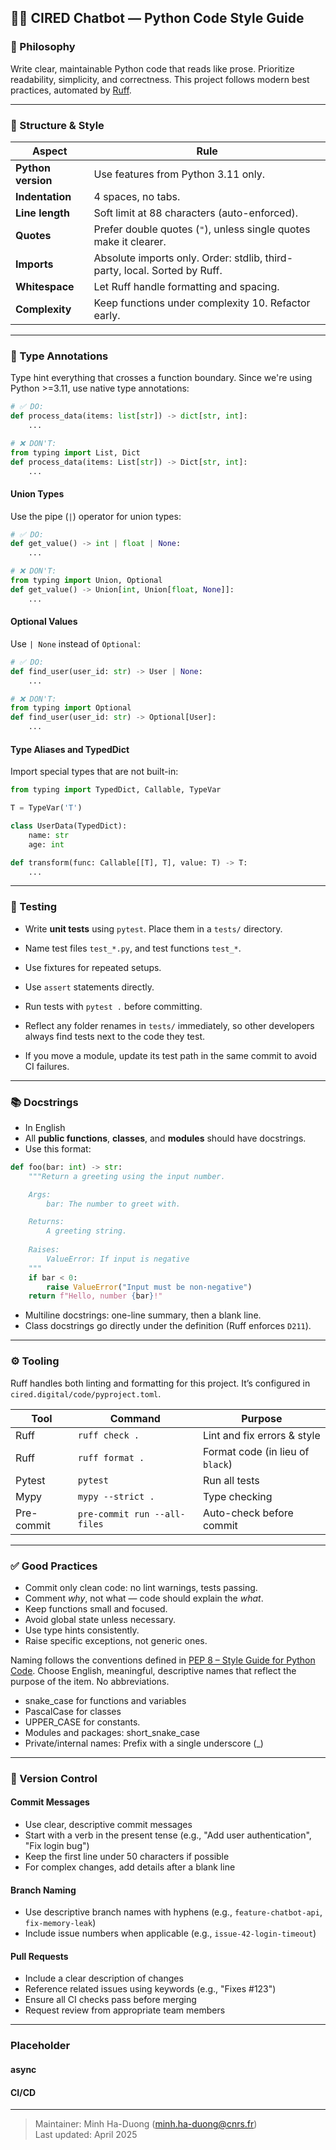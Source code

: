 ## 🧑‍💻 CIRED Chatbot — Python Code Style Guide

### 👣 Philosophy
Write clear, maintainable Python code that reads like prose. Prioritize readability, simplicity, and correctness. This project follows modern best practices, automated by [Ruff](https://docs.astral.sh/ruff/).

---

### 🧱 Structure & Style

| Aspect            | Rule                                                                 |
|-------------------|----------------------------------------------------------------------|
| **Python version**| Use features from Python 3.11 only.                                   |
| **Indentation**   | 4 spaces, no tabs.                                                   |
| **Line length**   | Soft limit at 88 characters (auto-enforced).                         |
| **Quotes**        | Prefer double quotes (`"`), unless single quotes make it clearer.   |
| **Imports**       | Absolute imports only. Order: stdlib, third-party, local. Sorted by Ruff. |
| **Whitespace**    | Let Ruff handle formatting and spacing.                              |
| **Complexity**    | Keep functions under complexity 10. Refactor early.                  |

---

### 📝 Type Annotations

Type hint everything that crosses a function boundary. Since we're using Python >=3.11, use native type annotations:

```python
# ✅ DO:
def process_data(items: list[str]) -> dict[str, int]:
    ...

# ❌ DON'T:
from typing import List, Dict
def process_data(items: List[str]) -> Dict[str, int]:
    ...
```

#### Union Types
Use the pipe (`|`) operator for union types:

```python
# ✅ DO:
def get_value() -> int | float | None:
    ...

# ❌ DON'T:
from typing import Union, Optional
def get_value() -> Union[int, Union[float, None]]:
    ...
```

#### Optional Values
Use `| None` instead of `Optional`:

```python
# ✅ DO:
def find_user(user_id: str) -> User | None:
    ...

# ❌ DON'T:
from typing import Optional
def find_user(user_id: str) -> Optional[User]:
    ...
```

#### Type Aliases and TypedDict
Import special types that are not built-in:

```python
from typing import TypedDict, Callable, TypeVar

T = TypeVar('T')

class UserData(TypedDict):
    name: str
    age: int

def transform(func: Callable[[T], T], value: T) -> T:
    ...
```

---

### 🧪 Testing

- Write **unit tests** using `pytest`. Place them in a `tests/` directory.
- Name test files `test_*.py`, and test functions `test_*`.
- Use fixtures for repeated setups.
- Use `assert` statements directly.
- Run tests with `pytest .` before committing.

- Reflect any folder renames in `tests/` immediately, so other developers always find tests next to the code they test. 
- If you move a module, update its test path in the same commit to avoid CI failures.



---

### 📚 Docstrings

- In English
- All **public functions**, **classes**, and **modules** should have docstrings.
- Use this format:

```python
def foo(bar: int) -> str:
    """Return a greeting using the input number.

    Args:
        bar: The number to greet with.

    Returns:
        A greeting string.
        
    Raises:
        ValueError: If input is negative
    """
    if bar < 0:
        raise ValueError("Input must be non-negative")
    return f"Hello, number {bar}!"
```

- Multiline docstrings: one-line summary, then a blank line.
- Class docstrings go directly under the definition (Ruff enforces `D211`).

---

### ⚙️ Tooling

Ruff handles both linting and formatting for this project. It’s configured in `cired.digital/code/pyproject.toml`.

| Tool        | Command                      | Purpose                         |
|-------------|------------------------------|---------------------------------|
| Ruff        | `ruff check .`               | Lint and fix errors & style  |
| Ruff        | `ruff format .`              | Format code  (in lieu of `black`)                    |
| Pytest      | `pytest`                     | Run all tests                   |
| Mypy        | `mypy --strict .`            | Type checking                   |
| Pre-commit  | `pre-commit run --all-files` | Auto-check before commit        |

---

### ✅ Good Practices

- Commit only clean code: no lint warnings, tests passing.
- Comment *why*, not what — code should explain the *what*.
- Keep functions small and focused.
- Avoid global state unless necessary.
- Use type hints consistently.
- Raise specific exceptions, not generic ones.

Naming follows the conventions defined in [PEP 8 – Style Guide for Python Code](https://peps.python.org/pep-0008/#naming-conventions).  Choose English, meaningful, descriptive names that reflect the purpose of the item. No abbreviations.

- snake_case for functions and variables
- PascalCase for classes
- UPPER_CASE for constants.
- Modules and packages: short_snake_case
- Private/internal names: Prefix with a single underscore (_)

---

### 🔄 Version Control

#### Commit Messages
- Use clear, descriptive commit messages
- Start with a verb in the present tense (e.g., "Add user authentication", "Fix login bug")
- Keep the first line under 50 characters if possible
- For complex changes, add details after a blank line

#### Branch Naming
- Use descriptive branch names with hyphens (e.g., `feature-chatbot-api`, `fix-memory-leak`)
- Include issue numbers when applicable (e.g., `issue-42-login-timeout`)

#### Pull Requests
- Include a clear description of changes
- Reference related issues using keywords (e.g., "Fixes #123")
- Ensure all CI checks pass before merging
- Request review from appropriate team members

---

### Placeholder
#### async
#### CI/CD
---

> Maintainer: Minh Ha-Duong (<minh.ha-duong@cnrs.fr>)  
> Last updated: April 2025